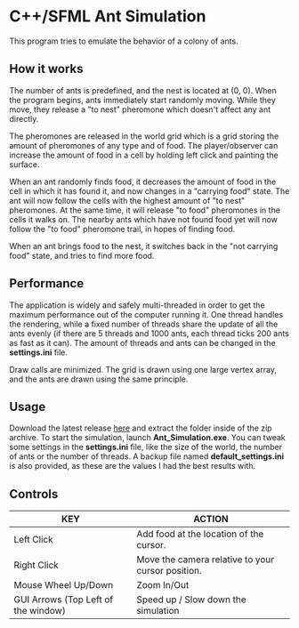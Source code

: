 # C++/SFML Ant Simulation

This program tries to emulate the behavior of a colony of ants.

## How it works
The number of ants is predefined, and the nest is located at (0, 0). When the program begins, ants immediately start randomly moving. While they move, they release a "to nest" pheromone which doesn't affect any ant directly. 

The pheromones are released in the world grid which is a grid storing the amount of pheromones of any type and of food. The player/observer can increase the amount of food in a cell by holding left click and painting the surface.
 
When an ant randomly finds food, it decreases the amount of food in the cell in which it has found it, and now changes in a "carrying food" state. The ant will now follow the cells with the highest amount of "to nest" pheromones. At the same time, it will release "to food" pheromones in the cells it walks on. The nearby ants which have not found food yet will now follow the "to food" pheromone trail, in hopes of finding food.

When an ant brings food to the nest, it switches back in the "not carrying food" state, and tries to find more food.
## Performance
The application is widely and safely multi-threaded in order to get the maximum performance out of the computer running it. One thread handles the rendering, while a fixed number of threads share the update of all the ants evenly (if there are 5 threads and 1000 ants, each thread ticks 200 ants as fast as it can). The amount of threads and ants can be changed in the **settings.ini** file.

Draw calls are minimized. The grid is drawn using one large vertex array, and the ants are drawn using the same principle.

## Usage
Download the latest release [here](https://github.com/glugau/sfml_ant_simulation/releases) and extract the folder inside of the zip archive.
To start the simulation, launch **Ant_Simulation.exe**.
You can tweak some settings in the **settings.ini** file, like the size of the world, the number of ants or the number of threads. A backup file named **default_settings.ini** is also provided, as these are the values I had the best results with.

## Controls
|KEY|ACTION  |
|--|--|
| Left Click | Add food at the location of the cursor. |
| Right Click | Move the camera relative to your cursor position. |
| Mouse Wheel Up/Down | Zoom In/Out |
|GUI Arrows (Top Left of the window) | Speed up / Slow down the simulation |
